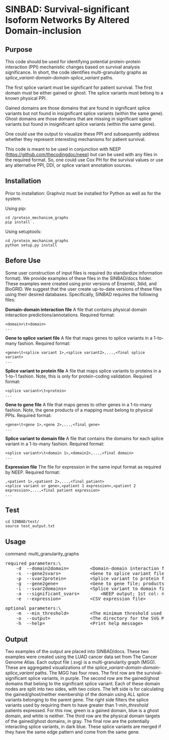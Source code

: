 # SINBAD: Survival-significant Isoform Networks By Altered Domain-inclusion
## Purpose
This code should be used for identifying potential protein-protein interaction (PPI) mechanistic changes based on survival analysis significance. In short, the code identifies multi-granularity graphs as *splice\_variant-domain-domain-splice\_variant* paths. 

The first splice variant must be significant for patient survival. The first domain must be either gained or ghost. The splice variants must belong to a known physical PPI.

Gained domains are those domains that are found in significant splice variants but not found in insignificant splice variants (within the same gene).
Ghost domains are those domains that are missing in significant splice variants but found in insignificant splice variants (within the same gene).

One could use the output to visualize these PPI and subsequently address whether they represent interesting mechanisms for patient survival.

This code is meant to be used in conjunction with NEEP (https://github.com/thecodingdoc/neep) but can be used with any files in the required format. So, one could use Cox PH for the survival values or use any alternative PPI, DDI, or splice variant annotation sources. 

## Installation
Prior to installation:
Graphviz must be installed for Python as well as for the system.

Using pip:

```console
cd /protein_mechanism_graphs
pip install .
```

Using setuptools:

```console
cd /protein_mechanism_graphs
python setup.py install
```

## Before Use
Some user construction of input files is required (to standardize information format). We provide examples of these files in the SINBAD/docs folder. These examples were created using prior versions of Ensembl, 3did, and BioGRID. We suggest that the user create up-to-date versions of these files using their desired databases. 
Specifically, SINBAD requires the following files:

**Domain-domain interaction file**
A file that contains physical domain interaction predictions/annotations.
Required format:
```
<domain>\t<domain>
...
```

**Gene to splice variant file**
A file that maps genes to splice variants in a 1-to-many fashion.
Required format:
```
<gene>\t<splice variant 1>,<splice variant2>,...,<final splice variant>
...
```

**Splice variant to protein file**
A file that maps splice variants to proteins in a 1-to-1 fashion. Note, this is only for protein-coding validation.
Required format:
```
<splice variant>\t<protein>
...
```

**Gene to gene file**
A file that maps genes to other genes in a 1-to-many fashion. Note, the gene products of a mapping must belong to physical PPIs. 
Required format:
```
<gene>\t<gene 1>,<gene 2>,...,<final gene>
...
```

**Splice variant to domain file**
A file that contains the domains for each splice variant in a 1-to-many fashion.
Required format:
```
<splice variant>\t<domain 1>,<domain2>,...,<final domain>
...
```

**Expression file**
The file for expression in the same input format as required by NEEP.
Required format:
```
,<patient 1>,<patient 2>,...,<final patient>
<splice variant or gene>,<patient 1 expression>,<patient 2 expression>,...,<final patient expression>
...
```

## Test
```console
cd SINBAD/test/
source test_output.txt
```

## Usage
command: multi\_granularity\_graphs

<pre>
required parameters:\
	-d	--domain2domain=		&lt;Domain-domain interaction file&gt;
	-s	--gene2svars=			&lt;Gene to splice variant file&gt;
	-p	--svar2protein=			&lt;Splice variant to protein file&gt;
	-g	--gene2gene=			&lt;Gene to gene file; products are physical PPIs&gt;
	-i	--svar2domains=			&lt;Splice variant to domain file&gt;
	-a	--significant_svars=		&lt;NEEP output; 1st col: name, 4th col: adjusted significance value&gt;
	-e	--expression=			&lt;CSV expression file&gt;
</pre>

<pre>
optional parameters:\
	-m	--min_threshold=		&lt;The minimum threshold used for NEEP. (default: 0.15)&gt;
	-o	--output=				&lt;The directory for the SVG MGG files. (default: ./)&gt;
	-h	--help=					&lt;Print help message&gt;
</pre>
	
## Output
Two examples of the output are placed into SINBAD/docs. These two examples were created using the LUAD cancer data set from The Cancer Genome Atlas. Each output file (.svg) is a multi-granularity graph (MGG). These are aggregated visualizations of the *splice\_variant-domain-domain-splice\_variant* paths. The MGG has four rows. The first row are the survival-significant splice variants, in purple. The second row are the gained/ghost domains that belong to the significant splice variant. Each of these domain nodes are split into two sides, with two colors. The left side is for calculating the gained/ghost/neither membership of the domain using ALL splice variants belonging to the parent gene. The right side filters the splice variants used by requiring them to have greater than 1-*min_threshold* patients expressed. For this row, green is a gained domain, blue is a ghost domain, and white is neither. The third row are the physical domain targets of the gained/ghost domains, in gray. The final row are the potentially interacting splice variants, in dark blue. These splice variants are merged if they have the same edge pattern and come from the same gene.

